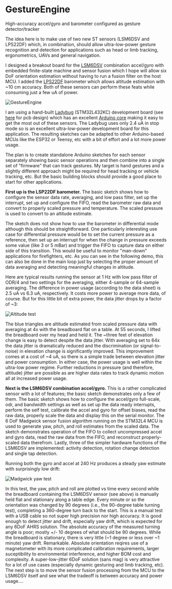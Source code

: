 # GestureEngine
High-accuracy accel/gyro and barometer configured as gesture detector/tracker

The idea here is to make use of two new ST sensors (LSM6DSV and LPS22DF) which, in combination, should allow ultra-low-power gesture recognition and detection for applications such as head or limb tracking, ergonometrics, UAVs and general navigation.

I designed a breakout board for the [LSM6DSV](https://www.st.com/resource/en/datasheet/lsm6dsv.pdf) combination accel/gyro with embedded finite-state machine and sensor fusion which I hope will allow six DoF orientation estimation without having to run a fusion filter on the host MCU. I added the [LPS22DF](https://www.st.com/resource/en/datasheet/lps22df.pdf) barometer which allows altitude estimation with ~10 cm accuracy. Both of these sensors can perform these feats while consuming just a few uA of power.

![GestureEngine](https://user-images.githubusercontent.com/6698410/270500414-0c61126a-d074-4be5-9fb3-47e5183ae3b9.jpg)

I am using a hand-built [Ladybug](https://www.tindie.com/products/tleracorp/ladybug-stm32l432-development-board/?pt=ac_prod_search) (STM32L432KC) development board (see [here](https://oshpark.com/shared_projects/Yi34KlP5) for pcb design) which has an excellent [Arduino core](https://github.com/GrumpyOldPizza/arduino-STM32L4) making it easy to get the most out of these sensors. The Ladybug uses only 2.4 uA in stop mode so is an excellent ultra-low-power development board for this application. The resulting sketches can be adapted to other Arduino-based MCUs like the ESP32 or Teensy, etc with a bit of effort and a lot more power usage.

The plan is to create standalone Arduino sketches for each sensor separately showing basic sensor operations and then combine into a single set of "firmware" that can track gestures. My target is hand gestures and a slightly different approach might be required for head tracking or vehicle tracking, etc. But the basic building blocks should provide a good place to start for other applications.

**First up is the LSP22DF barometer.** The basic sketch shows how to configure the sensor data rate, averaging, and low pass filter, set up the interrupt, set up and configure the FIFO, read the barometer raw data and convert to properly scaled pressure and temperature. The scaled pressure is used to convert to an altitude estimate. 

The sketch does not show how to use the barometer in differential mode although this should be straightforward. One particularly interesting use case for differential pressure would be to set the current pressure as a reference, then set up an interrupt for when the change in pressure exceeds some value (like 3 or 5 mBar) and trigger the FIFO to capture data on either side of this transition. This would be useful to monitor "man-down" applications for firefighters, etc. As you can see in the following demo, this can also be done in the main loop just by selecting the proper amount of data averaging and detecting meaningful changes in altitude.

Here are typical results running the sensor at 1 Hz with low pass filter of ODR/4 and two settings for the averaging, either 4-sample or 64-sample averaging. The difference in power usage (according to the data sheet) is 2.5 uA vs 6.3 uA, respectively. It costs more power to average more data, of course. But for this little bit of extra power, the data jitter drops by a factor of ~3:

![Altitude test](https://user-images.githubusercontent.com/6698410/270502358-2e9ddef7-a1be-41c0-8efd-57bd10e0dd88.jpg)

The blue triangles are altitude estimated from scaled pressure data with averaging at 4x with the breadboard flat on a table. At 55 seconds, I lifted the breadboard over my head and held it. The ~three feet of elevation change is easy to detect despite the data jitter. With averaging set to 64x the data jitter is dramatically reduced and the discrimination (or signal-to-noise) in elevation change is significantly improved. This improvement comes at a cost of ~4 uA, so there is a simple trade between elevation jitter and power consumption. In either case, the power usage is well within the ultra-low power regime. Further reductions in pressure (and therefore, altitude) jitter are possible as are higher data rates to track dynamic motion all at increased power usage.

**Next is the LSM6DSV combination accel/gyro.** This is a rather complicated sensor with a lot of features; the basic sketch demonstrates only a few of them. The basic sketch shows how to configure the accel/gyro full-scale, odr, and bandwidth settings as well as set up the data ready interrupts, perform the self test, calibrate the accel and gyro for offset biases, read the raw data, properly scale the data and display this on the serial monitor. The 6 DoF Madgwick sensor fusion algorithm running on the STM32L4 MCU is used to generate yaw, pitch, and roll estimates from the scaled data. The sketch demonstrates operation of the FIFO to collect uncompressed accel and gyro data, read the raw data from the FIFO, and reconstruct properly-scaled data therefrom. Lastly, three of the simpler hardware functions of the LSM6DSV are implemented: activity detection, rotation change detection and single tap detection.

Running both the gyro and accel at 240 Hz produces a steady yaw estimate with surprisingly low drift:

![Madgwick yaw test](https://user-images.githubusercontent.com/6698410/271437726-b179273b-bcc6-4766-9d93-19d1ea4e99de.jpg)

In this test,  the yaw, pitch and roll are plotted vs time every second while the breadboard containing the LSM6DSV sensor (see above) is manually held flat and stationary along a table edge. Every minute or so the orientation was changed by 90 degrees (i.e., the 90-degree table turning test), completing a 360-degree turn back to the start. This is a manual test with a USB cable so not super high precision nor high accuracy. It is good enough to detect jitter and drift, especially yaw drift, which is expected for any 6DoF AHRS solution. The absolute accuracy of the measured turning angle is poor; mostly +/- 10 degrees of what should be 90 degrees. While the breadboard is stationary, there is very little (~1 degree or less over ~1 minute) yaw drift. Remarkable. Absolute orientation reqires use of a magnetometer with its more complicated calibration requirements, larger suceptibility to environmental interference, and higher BOM cost and complexity. A super-low-jitter 6DoF solution (sans mag) is very attractive for a lot of use cases (especially dynamic gesturing and limb tracking, etc). The next step is to move the sensor fusion processing from the MCU to the LSM6DSV itself and see what the tradeoff is between accuracy and power usage....

